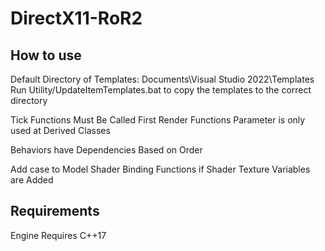 # DirectX11-RoR2

## How to use	
Default Directory of Templates: Documents\Visual Studio 2022\Templates\
Run Utility/UpdateItemTemplates.bat to copy the templates to the correct directory

Tick Functions Must Be Called First
Render Functions Parameter is only used at Derived Classes

Behaviors have Dependencies Based on Order

Add case to Model Shader Binding Functions if Shader Texture Variables are Added

## Requirements
Engine Requires C++17
